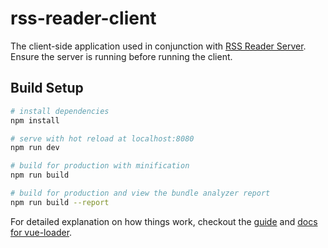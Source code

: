 # rss-reader-client

The client-side application used in conjunction with [RSS Reader Server](https://github.com/ramsaylanier/rss-reader-server). Ensure the server is running before running the client. 

## Build Setup

``` bash
# install dependencies
npm install

# serve with hot reload at localhost:8080
npm run dev

# build for production with minification
npm run build

# build for production and view the bundle analyzer report
npm run build --report
```

For detailed explanation on how things work, checkout the [guide](http://vuejs-templates.github.io/webpack/) and [docs for vue-loader](http://vuejs.github.io/vue-loader).
